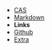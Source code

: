 - [CAS](/PROJECTS)
- [Markdown](markdown.md)
- **Links**
- [Github](https://github.com/SlimTux/School)
- [Extra](https://gigachad.mataroa.blog) 

